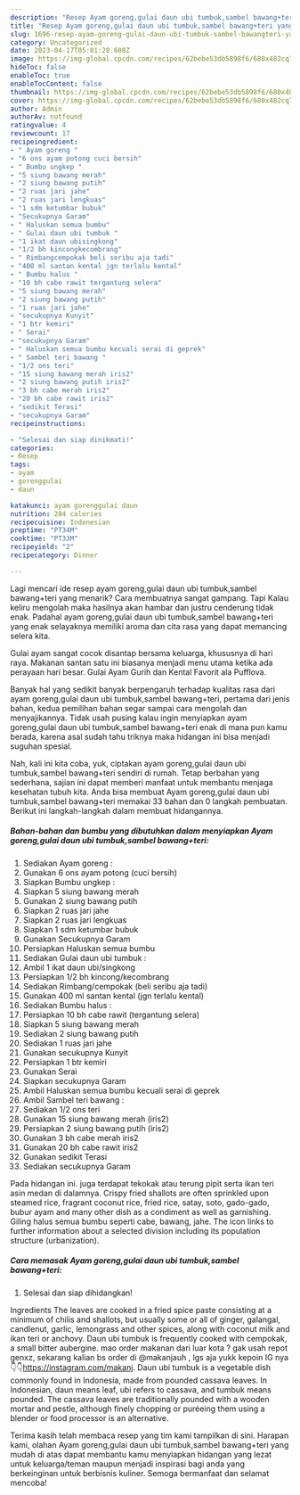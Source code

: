 ```yaml
---
description: "Resep Ayam goreng,gulai daun ubi tumbuk,sambel bawang+teri yang Enak"
title: "Resep Ayam goreng,gulai daun ubi tumbuk,sambel bawang+teri yang Enak"
slug: 1696-resep-ayam-goreng-gulai-daun-ubi-tumbuk-sambel-bawangteri-yang-enak
category: Uncategorized
date: 2023-04-17T05:01:28.608Z
image: https://img-global.cpcdn.com/recipes/62bebe53db5898f6/680x482cq70/ayam-gorenggulai-daun-ubi-tumbuksambel-bawangteri-foto-resep-utama.jpg
hideToc: false
enableToc: true
enableTocContent: false
thumbnail: https://img-global.cpcdn.com/recipes/62bebe53db5898f6/680x482cq70/ayam-gorenggulai-daun-ubi-tumbuksambel-bawangteri-foto-resep-utama.jpg
cover: https://img-global.cpcdn.com/recipes/62bebe53db5898f6/680x482cq70/ayam-gorenggulai-daun-ubi-tumbuksambel-bawangteri-foto-resep-utama.jpg
author: Admin
authorAv: notfound
ratingvalue: 4
reviewcount: 17
recipeingredient:
- " Ayam goreng "
- "6 ons ayam potong cuci bersih"
- " Bumbu ungkep "
- "5 siung bawang merah"
- "2 siung bawang putih"
- "2 ruas jari jahe"
- "2 ruas jari lengkuas"
- "1 sdm ketumbar bubuk"
- "Secukupnya Garam"
- " Haluskan semua bumbu"
- " Gulai daun ubi tumbuk "
- "1 ikat daun ubisingkong"
- "1/2 bh kincongkecombrang"
- " Rimbangcempokak beli seribu aja tadi"
- "400 ml santan kental jgn terlalu kental"
- " Bumbu halus "
- "10 bh cabe rawit tergantung selera"
- "5 siung bawang merah"
- "2 siung bawang putih"
- "1 ruas jari jahe"
- "secukupnya Kunyit"
- "1 btr kemiri"
- " Serai"
- "secukupnya Garam"
- " Haluskan semua bumbu kecuali serai di geprek"
- " Sambel teri bawang "
- "1/2 ons teri"
- "15 siung bawang merah iris2"
- "2 siung bawang putih iris2"
- "3 bh cabe merah iris2"
- "20 bh cabe rawit iris2"
- "sedikit Terasi"
- "secukupnya Garam"
recipeinstructions:

- "Selesai dan siap dinikmati!"
categories:
- Resep
tags:
- ayam
- gorenggulai
- daun

katakunci: ayam gorenggulai daun 
nutrition: 284 calories
recipecuisine: Indonesian
preptime: "PT34M"
cooktime: "PT33M"
recipeyield: "2"
recipecategory: Dinner

---
```



Lagi mencari ide resep ayam goreng,gulai daun ubi tumbuk,sambel bawang+teri yang menarik? Cara membuatnya sangat gampang. Tapi Kalau keliru mengolah maka hasilnya akan hambar dan justru cenderung tidak enak. Padahal ayam goreng,gulai daun ubi tumbuk,sambel bawang+teri yang enak selayaknya memiliki aroma dan cita rasa yang dapat memancing selera kita.


Gulai ayam sangat cocok disantap bersama keluarga, khususnya di hari raya. Makanan santan satu ini biasanya menjadi menu utama ketika ada perayaan hari besar. Gulai Ayam Gurih dan Kental Favorit ala Pufflova.

Banyak hal yang sedikit banyak berpengaruh terhadap kualitas rasa dari ayam goreng,gulai daun ubi tumbuk,sambel bawang+teri, pertama dari jenis bahan, kedua pemilihan bahan segar sampai cara mengolah dan menyajikannya. Tidak usah pusing kalau ingin menyiapkan ayam goreng,gulai daun ubi tumbuk,sambel bawang+teri enak di mana pun kamu berada, karena asal sudah tahu triknya maka hidangan ini bisa menjadi suguhan spesial.


Nah, kali ini kita coba, yuk, ciptakan ayam goreng,gulai daun ubi tumbuk,sambel bawang+teri sendiri di rumah. Tetap berbahan yang sederhana, sajian ini dapat memberi manfaat untuk membantu menjaga kesehatan tubuh kita. Anda bisa membuat Ayam goreng,gulai daun ubi tumbuk,sambel bawang+teri memakai 33 bahan dan 0 langkah pembuatan. Berikut ini langkah-langkah dalam membuat hidangannya.

<!--inarticleads1-->

##### Bahan-bahan dan bumbu yang dibutuhkan dalam menyiapkan Ayam goreng,gulai daun ubi tumbuk,sambel bawang+teri:

1. Sediakan  Ayam goreng :
1. Gunakan 6 ons ayam potong (cuci bersih)
1. Siapkan  Bumbu ungkep :
1. Siapkan 5 siung bawang merah
1. Gunakan 2 siung bawang putih
1. Siapkan 2 ruas jari jahe
1. Siapkan 2 ruas jari lengkuas
1. Siapkan 1 sdm ketumbar bubuk
1. Gunakan Secukupnya Garam
1. Persiapkan  Haluskan semua bumbu
1. Sediakan  Gulai daun ubi tumbuk :
1. Ambil 1 ikat daun ubi/singkong
1. Persiapkan 1/2 bh kincong/kecombrang
1. Sediakan  Rimbang/cempokak (beli seribu aja tadi)
1. Gunakan 400 ml santan kental (jgn terlalu kental)
1. Sediakan  Bumbu halus :
1. Persiapkan 10 bh cabe rawit (tergantung selera)
1. Siapkan 5 siung bawang merah
1. Sediakan 2 siung bawang putih
1. Sediakan 1 ruas jari jahe
1. Gunakan secukupnya Kunyit
1. Persiapkan 1 btr kemiri
1. Gunakan  Serai
1. Siapkan secukupnya Garam
1. Ambil  Haluskan semua bumbu kecuali serai di geprek
1. Ambil  Sambel teri bawang :
1. Sediakan 1/2 ons teri
1. Gunakan 15 siung bawang merah (iris2)
1. Persiapkan 2 siung bawang putih (iris2)
1. Gunakan 3 bh cabe merah iris2
1. Gunakan 20 bh cabe rawit iris2
1. Gunakan sedikit Terasi
1. Sediakan secukupnya Garam


Pada hidangan ini. juga terdapat tekokak atau terung pipit serta ikan teri asin medan di dalamnya. Crispy fried shallots are often sprinkled upon steamed rice, fragrant coconut rice, fried rice, satay, soto, gado-gado, bubur ayam and many other dish as a condiment as well as garnishing. Giling halus semua bumbu seperti cabe, bawang, jahe. The icon links to further information about a selected division including its population structure (urbanization). 

<!--inarticleads2-->

##### Cara memasak Ayam goreng,gulai daun ubi tumbuk,sambel bawang+teri:


1. Selesai dan siap dihidangkan!

Ingredients The leaves are cooked in a fried spice paste consisting at a minimum of chilis and shallots, but usually some or all of ginger, galangal, candlenut, garlic, lemongrass and other spices, along with coconut milk and ikan teri or anchovy. Daun ubi tumbuk is frequently cooked with cempokak, a small bitter aubergine. mao order makanan dari luar kota ? gak usah repot genxz, sekarang kalian bs order di @makanjauh , lgs aja yukk kepoin IG nya 👇👇https://instagram.com/makanj. Daun ubi tumbuk is a vegetable dish commonly found in Indonesia, made from pounded cassava leaves. In Indonesian, daun means leaf, ubi refers to cassava, and tumbuk means pounded. The cassava leaves are traditionally pounded with a wooden mortar and pestle, although finely chopping or puréeing them using a blender or food processor is an alternative. 

Terima kasih telah membaca resep yang tim kami tampilkan di sini. Harapan kami, olahan Ayam goreng,gulai daun ubi tumbuk,sambel bawang+teri yang mudah di atas dapat membantu kamu menyiapkan hidangan yang lezat untuk keluarga/teman maupun menjadi inspirasi bagi anda yang berkeinginan untuk berbisnis kuliner. Semoga bermanfaat dan selamat mencoba!
